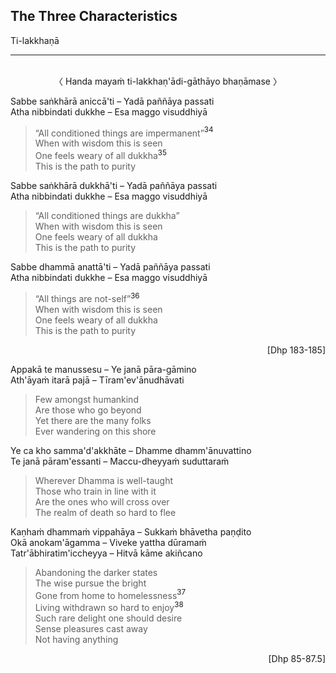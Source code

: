 ## The Three Characteristics<a id="three-characteristics"></a>
Ti-lakkhaṇā

---
<br>

<center>
〈 Handa mayaṁ ti-lakkhaṇ'ādi-gāthāyo bhaṇāmase 〉
</center>

Sabbe saṅkhārā aniccā'ti – Yadā paññāya passati\
Atha nibbindati dukkhe – Esa maggo visuddhiyā

<div class="english">

> “All conditioned things are impermanent”<a href="appendix/endnotes.html#en34" style="text-decoration: none;"><sup>34</sup></a>\
> When with wisdom this is seen\
> One feels weary of all dukkha<a href="appendix/endnotes.html#en35" style="text-decoration: none;"><sup>35</sup></a>\
> This is the path to purity

</div>

Sabbe saṅkhārā dukkhā'ti – Yadā paññāya passati\
Atha nibbindati dukkhe – Esa maggo visuddhiyā

<div class="english">

> “All conditioned things are dukkha”\
> When with wisdom this is seen\
> One feels weary of all dukkha\
> This is the path to purity

</div>

Sabbe dhammā anattā'ti – Yadā paññāya passati\
Atha nibbindati dukkhe – Esa maggo visuddhiyā

<div class="english">

> “All things are not-self”<a href="appendix/endnotes.html#en36" style="text-decoration: none;"><sup>36</sup></a>\
> When with wisdom this is seen\
> One feels weary of all dukkha\
> This is the path to purity

</div>

<p style="text-align:right;">[Dhp 183-185]</p>

Appakā te manussesu – Ye janā pāra-gāmino\
Ath'āyaṁ itarā pajā – Tīram'ev'ānudhāvati

<div class="english">

> Few amongst humankind\
> Are those who go beyond\
> Yet there are the many folks\
> Ever wandering on this shore

</div>

Ye ca kho samma'd'akkhāte – Dhamme dhamm'ānuvattino\
Te janā pāram'essanti – Maccu-dheyyaṁ suduttaraṁ

<div class="english">

> Wherever Dhamma is well-taught\
> Those who train in line with it\
> Are the ones who will cross over\
> The realm of death so hard to flee

</div>

Kaṇhaṁ dhammaṁ vippahāya – Sukkaṁ bhāvetha paṇḍito\
Okā anokam'āgamma – Viveke yattha dūramaṁ\
Tatr'ābhiratim'iccheyya – Hitvā kāme akiñcano

<div class="english">

> Abandoning the darker states\
> The wise pursue the bright\
> Gone from home to homelessness<a href="appendix/endnotes.html#en37" style="text-decoration: none;"><sup>37</sup></a>\
> Living withdrawn so hard to enjoy<a href="appendix/endnotes.html#en38" style="text-decoration: none;"><sup>38</sup></a>\
> Such rare delight one should desire\
> Sense pleasures cast away\
> Not having anything

</div>

<p style="text-align:right;">[Dhp 85-87.5]</p>
